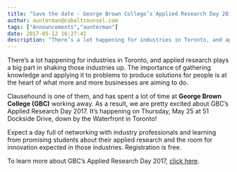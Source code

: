 ```yaml
---
title: "Save the date - George Brown College’s Applied Research Day 2017 is happening on May 25!"
author: aunterman@cobaltcounsel.com
tags: ["Announcements","aunterman"]
date: 2017-05-12 16:27:41
description: "There’s a lot happening for industries in Toronto, and applied research plays a big part in shaking those industries up."
---
```




There’s a lot happening for industries in Toronto, and applied research plays a big part in shaking those industries up. The importance of gathering knowledge and applying it to problems to produce solutions for people is at the heart of what more and more businesses are aiming to do. 

Clausehound is one of them, and has spent a lot of time at **George Brown College (GBC)** working away. As a result, we are pretty excited about GBC’s Applied Research Day 2017. It’s happening on Thursday, May 25 at 51 Dockside Drive, down by the Waterfront in Toronto! 

Expect a day full of networking with industry professionals and learning from promising students about their applied research and the room for innovation expected in those industries. Registration is free.

To learn more about GBC’s Applied Research Day 2017, [click here](http://startgbc.com/event/applied-research-day-2017/). 
